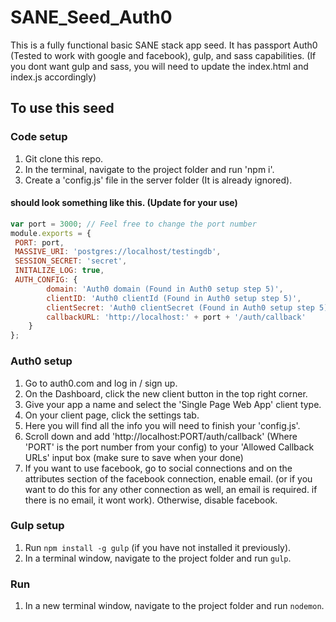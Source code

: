# SANE_Seed_Auth0
This is a fully functional basic SANE stack app seed. It has passport Auth0 (Tested to work with google and facebook), gulp, and sass capabilities. (If you dont want gulp and sass, you will need to update the index.html and index.js accordingly)

## To use this seed

### Code setup
1. Git clone this repo.
2. In the terminal, navigate to the project folder and run 'npm i'.
3. Create a 'config.js' file in the server folder (It is already ignored).

#### should look something like this. (Update for your use)
```javascript
var port = 3000; // Feel free to change the port number
module.exports = {
 PORT: port,
 MASSIVE_URI: 'postgres://localhost/testingdb',
 SESSION_SECRET: 'secret',
 INITALIZE_LOG: true,
 AUTH_CONFIG: {
		domain: 'Auth0 domain (Found in Auth0 setup step 5)',
		clientID: 'Auth0 clientId (Found in Auth0 setup step 5)',
		clientSecret: 'Auth0 clientSecret (Found in Auth0 setup step 5)',
		callbackURL: 'http://localhost:' + port + '/auth/callback'
	}
};
```

### Auth0 setup
1. Go to auth0.com and log in / sign up.
2. On the Dashboard, click the new client button in the top right corner.
3. Give your app a name and select the 'Single Page Web App' client type.
4. On your client page, click the settings tab.
5. Here you will find all the info you will need to finish your 'config.js'.
6. Scroll down and add 'http://localhost:PORT/auth/callback' (Where 'PORT' is the  port number from your config) to your 'Allowed Callback URLs' input box (make sure to save when your done)
7. If you want to use facebook, go to social connections and on the attributes section of the facebook connection, enable email. (or if you want to do this for any other connection as well, an email is required. if there is no email, it wont work). Otherwise, disable facebook.

### Gulp setup
1. Run `npm install -g gulp` (if you have not installed it previously).
2. In a terminal window, navigate to the project folder and run `gulp`.

### Run
1. In a new terminal window, navigate to the project folder and run `nodemon`.
